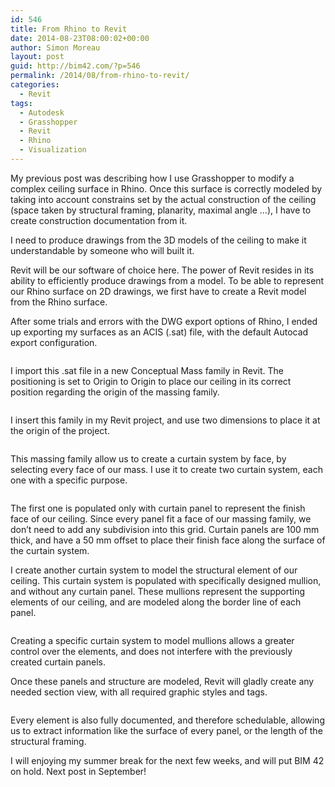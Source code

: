 ```yaml
---
id: 546
title: From Rhino to Revit
date: 2014-08-23T08:00:02+00:00
author: Simon Moreau
layout: post
guid: http://bim42.com/?p=546
permalink: /2014/08/from-rhino-to-revit/
categories:
  - Revit
tags:
  - Autodesk
  - Grasshopper
  - Revit
  - Rhino
  - Visualization
---
```

My previous post was describing how I use Grasshopper to modify a complex ceiling surface in Rhino. Once this surface is correctly modeled by taking into account constrains set by the actual construction of the ceiling (space taken by structural framing, planarity, maximal angle &#8230;), I have to create construction documentation from it.

I need to produce drawings from the 3D models of the ceiling to make it understandable by someone who will built it.

Revit will be our software of choice here. The power of Revit resides in its ability to efficiently produce drawings from a model. To be able to represent our Rhino surface on 2D drawings, we first have to create a Revit model from the Rhino surface.

After some trials and errors with the DWG export options of Rhino, I ended up exporting my surfaces as an ACIS (.sat) file, with the default Autocad export configuration.

![<img class="aligncenter size-full wp-image-551" src="http://bim42.com/wp-content/uploads/2014/08/satExport.png" alt="satExport" width="347" height="157" srcset="https://bim42.com/wp-content/uploads/2014/08/satExport.png 347w, https://bim42.com/wp-content/uploads/2014/08/satExport-300x135.png 300w" sizes="(max-width: 347px) 100vw, 347px" />](http://bim42.com/wp-content/uploads/2014/08/satExport.png)

I import this .sat file in a new Conceptual Mass family in Revit. The positioning is set to Origin to Origin to place our ceiling in its correct position regarding the origin of the massing family.

![<img class="aligncenter size-full wp-image-549" src="http://bim42.com/wp-content/uploads/2014/08/MassingFamily.png" alt="MassingFamily" width="860" height="522" srcset="https://bim42.com/wp-content/uploads/2014/08/MassingFamily.png 860w, https://bim42.com/wp-content/uploads/2014/08/MassingFamily-300x182.png 300w, https://bim42.com/wp-content/uploads/2014/08/MassingFamily-494x300.png 494w" sizes="(max-width: 860px) 100vw, 860px" />](http://bim42.com/wp-content/uploads/2014/08/MassingFamily.png)

I insert this family in my Revit project, and use two dimensions to place it at the origin of the project.

![<img class="aligncenter size-full wp-image-552" src="http://bim42.com/wp-content/uploads/2014/08/ceilingPlan.png" alt="ceilingPlan" width="522" height="508" srcset="https://bim42.com/wp-content/uploads/2014/08/ceilingPlan.png 522w, https://bim42.com/wp-content/uploads/2014/08/ceilingPlan-300x291.png 300w, https://bim42.com/wp-content/uploads/2014/08/ceilingPlan-308x300.png 308w" sizes="(max-width: 522px) 100vw, 522px" />](http://bim42.com/wp-content/uploads/2014/08/ceilingPlan.png)

This massing family allow us to create a curtain system by face, by selecting every face of our mass. I use it to create two curtain system, each one with a specific purpose.

![<img class="aligncenter size-full wp-image-548" src="http://bim42.com/wp-content/uploads/2014/08/Command.png" alt="Command" width="177" height="175" />](http://bim42.com/wp-content/uploads/2014/08/Command.png)

The first one is populated only with curtain panel to represent the finish face of our ceiling. Since every panel fit a face of our massing family, we don&#8217;t need to add any subdivision into this grid. Curtain panels are 100 mm thick, and have a 50 mm offset to place their finish face along the surface of the curtain system.

I create another curtain system to model the structural element of our ceiling. This curtain system is populated with specifically designed mullion, and without any curtain panel. These mullions represent the supporting elements of our ceiling, and are modeled along the border line of each panel.

![<img class="aligncenter size-full wp-image-550" src="http://bim42.com/wp-content/uploads/2014/08/Profile.png" alt="Profile" width="800" height="340" srcset="https://bim42.com/wp-content/uploads/2014/08/Profile.png 800w, https://bim42.com/wp-content/uploads/2014/08/Profile-300x127.png 300w, https://bim42.com/wp-content/uploads/2014/08/Profile-500x212.png 500w" sizes="(max-width: 800px) 100vw, 800px" />](http://bim42.com/wp-content/uploads/2014/08/Profile.png)

Creating a specific curtain system to model mullions allows a greater control over the elements, and does not interfere with the previously created curtain panels.

Once these panels and structure are modeled, Revit will gladly create any needed section view, with all required graphic styles and tags.

![<img class="aligncenter size-full wp-image-547" src="http://bim42.com/wp-content/uploads/2014/08/Ceilling.png" alt="Ceilling" width="5065" height="3639" srcset="https://bim42.com/wp-content/uploads/2014/08/Ceilling.png 5065w, https://bim42.com/wp-content/uploads/2014/08/Ceilling-300x215.png 300w, https://bim42.com/wp-content/uploads/2014/08/Ceilling-1024x735.png 1024w, https://bim42.com/wp-content/uploads/2014/08/Ceilling-417x300.png 417w" sizes="(max-width: 5065px) 100vw, 5065px" />](http://bim42.com/wp-content/uploads/2014/08/Ceilling.png)

Every element is also fully documented, and therefore schedulable, allowing us to extract information like the surface of every panel, or the length of the structural framing.

I will enjoying my summer break for the next few weeks, and will put BIM 42 on hold. Next post in September!
